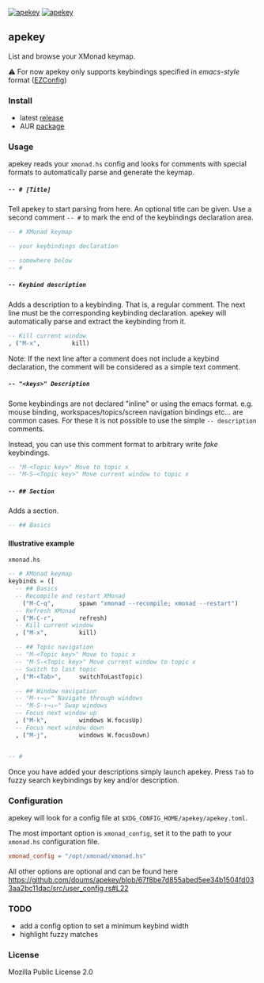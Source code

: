 [![apekey](https://img.shields.io/github/actions/workflow/status/doums/apekey/build.yml?color=0D0D0D&logoColor=BFBFBF&labelColor=404040&logo=github&style=for-the-badge)](https://github.com/doums/apekey/actions?query=workflow%3Aapekey)
[![apekey](https://img.shields.io/aur/version/apekey?color=0D0D0D&logoColor=BFBFBF&labelColor=404040&logo=arch-linux&style=for-the-badge)](https://aur.archlinux.org/packages/apekey/)

## apekey

List and browse your XMonad keymap.

⚠ For now apekey only supports keybindings specified in
_emacs-style_ format
([EZConfig](https://xmonad.github.io/xmonad-docs/xmonad-contrib/XMonad-Util-EZConfig.html))

### Install

- latest [release](https://github.com/doums/apekey/releases/latest)
- AUR [package](https://aur.archlinux.org/packages/apekey)

### Usage

apekey reads your `xmonad.hs` config and looks for comments
with special formats to automatically parse and generate the
keymap.

##### `-- # [Title]`

Tell apekey to start parsing from here. An optional title can be
given. Use a second comment `-- #` to mark the end of the
keybindings declaration area.

```haskell
-- # XMonad keymap

-- your keybindings declaration

-- somewhere below
-- #
```

##### `-- Keybind description`

Adds a description to a keybinding. That is, a regular comment.
The next line must be the corresponding keybinding declaration.
apekey will automatically parse and extract the keybinding from
it.

```haskell
-- Kill current window
, ("M-x",         kill)
```

Note: If the next line after a comment does not include a keybind
declaration, the comment will be considered as a simple text
comment.

##### `-- "<keys>" Description`

Some keybindings are not declared "inline" or using the emacs format.
e.g. mouse binding, workspaces/topics/screen navigation bindings
etc... are common cases. For these it is not possible to use the
simple `-- description` comments.

Instead, you can use this comment format to arbitrary write _fake_
keybindings.

```haskell
-- "M-<Topic key>" Move to topic x
-- "M-S-<Topic key>" Move current window to topic x
```

##### `-- ## Section`

Adds a section.

```haskell
-- ## Basics
```

#### Illustrative example

`xmonad.hs`

```haskell
-- # XMonad keymap
keybinds = ([
  -- ## Basics
  -- Recompile and restart XMonad
    ("M-C-q",       spawn "xmonad --recompile; xmonad --restart")
  -- Refresh XMonad
  , ("M-C-r",       refresh)
  -- Kill current window
  , ("M-x",         kill)

  -- ## Topic navigation
  -- "M-<Topic key>" Move to topic x
  -- "M-S-<Topic key>" Move current window to topic x
  -- Switch to last topic
  , ("M-<Tab>",     switchToLastTopic)

  -- ## Window navigation
  -- "M-↑→↓←" Navigate through windows
  -- "M-S-↑→↓←" Swap windows
  -- Focus next window up
  , ("M-k",         windows W.focusUp)
  -- Focus next window down
  , ("M-j",         windows W.focusDown)


-- #
```

Once you have added your descriptions simply launch apekey. Press
`Tab` to fuzzy search keybindings by key and/or description.

### Configuration

apekey will look for a config file at `$XDG_CONFIG_HOME/apekey/apekey.toml`.

The most important option is `xmonad_config`, set it to the path
to your `xmonad.hs` configuration file.

```toml
xmonad_config = "/opt/xmonad/xmonad.hs"
```

All other options are optional and can be found here
https://github.com/doums/apekey/blob/67f8be7d855abed5ee34b1504fd033aa2bc11dac/src/user_config.rs#L22

### TODO

- add a config option to set a minimum keybind width
- highlight fuzzy matches

### License

Mozilla Public License 2.0
